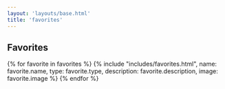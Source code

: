 ```yaml
---
layout: 'layouts/base.html'
title: 'favorites'
---
```

## Favorites

{% for favorite in favorites %}
 {% include "includes/favorites.html",
  name: favorite.name,
  type: favorite.type,
  description: favorite.description,
  image: favorite.image %}
{% endfor %}
